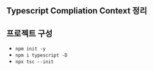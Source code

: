 ## Typescript Compliation Context 정리

## 프로젝트 구성
- `npm init -y`
- `npm i typescript -D`
- `npx tsc --init`
